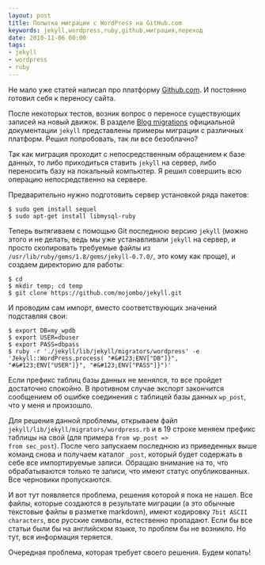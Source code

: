 ```yaml
---
layout: post
title: Попытка миграции с WordPress на GitHub.com
keywords: jekyll,wordpress,ruby,github,миграция,переход
date: 2010-11-06 00:00
tags:
- jekyll
- wordpress
- ruby
---
```

Не мало уже статей написал про платформу <a href="http://pages.github.com" rel="nofollow">Github.com</a>. И постоянно готовил себя к переносу сайта. 

После некоторых тестов, возник вопрос о переносе существующих записей на новый движок. В разделе <a href="https://github.com/mojombo/jekyll/wiki/Blog-Migrations" rel="nofollow">Blog migrations</a> официальной документации <code>jekyll</code> представлены примеры миграции с различных платформ. Решил попробовать, так ли все безоблачно?

Так как миграция проходит с непосредственным обращением к базе данных, то либо приходиться ставить <code>jekyll</code> на сервер, либо переносить базу на локальный компьютер. Я решил совершить всю операцию непосредственно на сервере.

Предварительно нужно подготовить сервер установкой ряда пакетов:

    $ sudo gem install sequel
    $ sudo apt-get install libmysql-ruby

Теперь вытягиваем с помощью Git последнюю версию <code>jekyll</code> (можно этого и не делать, ведь мы уже устанавливали <code>jekyll</code> на сервер, и просто скопировать требуемые файлы из <code>/usr/lib/ruby/gems/1.8/gems/jekyll-0.7.0/</code>, это кому как проще), и создаем директорию для работы:

    $ cd
    $ mkdir temp; cd temp
    $ git clone https://github.com/mojombo/jekyll.git

И проводим сам импорт, вместо соответствующих значений подставляя свои:

    $ export DB=my_wpdb
    $ export USER=dbuser 
    $ export PASS=dbpass 
    $ ruby -r './jekyll/lib/jekyll/migrators/wordpress' -e 'Jekyll::WordPress.process( "#&#123;ENV["DB"]}", "#&#123;ENV["USER"]}", "#&#123;ENV["PASS"]}")'

Если префикс таблиц базы данных не менялся, то все пройдет достаточно спокойно. В противном случае экспорт закончится сообщением об ошибке соединения с таблицей базы данных <code>wp_post</code>, что у меня и произошло.

Для решения данной проблемы, открываем файл <code>jekyll/lib/jekyll/migrators/wordpress.rb</code> и в 19 строке меняем префикс таблицы на свой (для примера <code>from wp_post => from sec_post</code>). После чего запускаем последнюю из приведенных выше команд снова и получаем каталог <code>_post</code>, который будет содержать в себе все импортируемые записи. Обращаю внимание на то, что обрабатываются только те записи, что имеют статус опубликованных. Все черновики пропускаются.

И вот тут появляется проблема, решения которой я пока не нашел. Все файлы, которые создаются в результате миграции (а это обычные текстовые файлы в разметке markdown), имеют кодировку <code>7bit ASCII characters</code>, все русские символы, естественно пропадают. Если бы все статьи были бы на английском языке, то проблем бы не возникло. Но тут, вся информация теряется.

Очередная проблема, которая требует своего решения. Будем копать!
